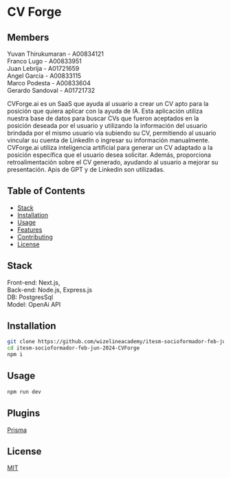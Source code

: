 # CV Forge

## Members
Yuvan Thirukumaran - A00834121<br> 
Franco Lugo - A00833951<br>
Juan Lebrija - A01721659<br>
Angel García - A00833115<br>
Marco Podesta - A00833604<br>
Gerardo Sandoval - A01721732<br>

CVForge.ai es un SaaS que ayuda al usuario a crear un CV apto para la posición que quiera aplicar con la ayuda de IA. Esta aplicación utiliza nuestra base de datos para buscar CVs que fueron aceptados en la posición deseada por el usuario y utilizando la información del usuario brindada por el mismo usuario vía subiendo su CV, permitiendo al usuario vincular su cuenta de LinkedIn o ingresar su información manualmente. CVForge.ai utiliza inteligencia artificial para generar un CV adaptado a la posición específica que el usuario desea solicitar. Además, proporciona retroalimentación sobre el CV generado, ayudando al usuario a mejorar su presentación. Apis de GPT y de Linkedin son utilizadas.

## Table of Contents
- [Stack](#stack)
- [Installation](#installation)
- [Usage](#usage)
- [Features](#features)
- [Contributing](#contributing)
- [License](#license)

## Stack
Front-end: Next.js, <br> 
Back-end: Node.js, Express.js <br>
DB: PostgresSql <br>
Model: OpenAi API

## Installation
```bash
git clone https://github.com/wizelineacademy/itesm-socioformador-feb-jun-2024-CVForge.git
cd itesm-socioformador-feb-jun-2024-CVForge
npm i
```

## Usage
```bash
npm run dev
```

## Plugins
[Prisma](https://marketplace.visualstudio.com/items?itemName=Prisma.prisma)

## License
[MIT](https://choosealicense.com/licenses/mit/)
